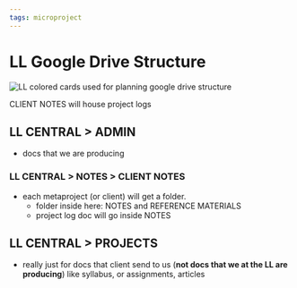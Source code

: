 ```yaml
---
tags: microproject
---
```


# LL Google Drive Structure 
![LL colored cards used for planning google drive structure](https://files.slack.com/files-pri/T0HTW3H0V-F040Q0YKGSD/img_2583.jpg?pub_secret=3d002ae77f)



CLIENT NOTES will house project logs

## LL CENTRAL > ADMIN
* docs that we are producing

### LL CENTRAL > NOTES > CLIENT NOTES
* each metaproject (or client) will get a folder.
    * folder inside here: NOTES and REFERENCE MATERIALS
    * project log doc will go inside NOTES

## LL CENTRAL > PROJECTS
* really just for docs that client send to us (**not docs that we at the LL are producing**) like syllabus, or assignments, articles
